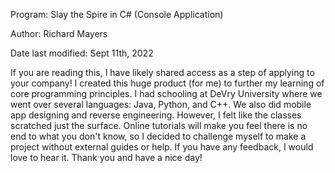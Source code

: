 Program: Slay the Spire in C# (Console Application)

Author: Richard Mayers

Date last modified: Sept 11th, 2022

If you are reading this, I have likely shared access as a step of applying to your company! 
I created this huge product (for me) to further my learning of core programming principles.
I had schooling at DeVry University where we went over several languages: Java, Python, and C++.
We also did mobile app designing and reverse engineering. However, I felt like the classes scratched 
just the surface. Online tutorials will make you feel there is no end to what you don't know,
so I decided to challenge myself to make a project without external guides or help. If you have any feedback,
I would love to hear it. Thank you and have a nice day!
